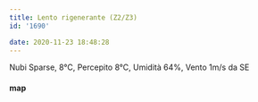 ```yaml
---
title: Lento rigenerante (Z2/Z3)
id: '1690'

date: 2020-11-23 18:48:28
---
```


Nubi Sparse, 8°C, Percepito 8°C, Umidità 64%, Vento 1m/s da SE

<!-- ![image](/images/2021/08/20201123-activity-map_huba82f2f051adeaf40210ef009b8bd77e_86778_700x0_resize_box_3.png) -->

#### map
